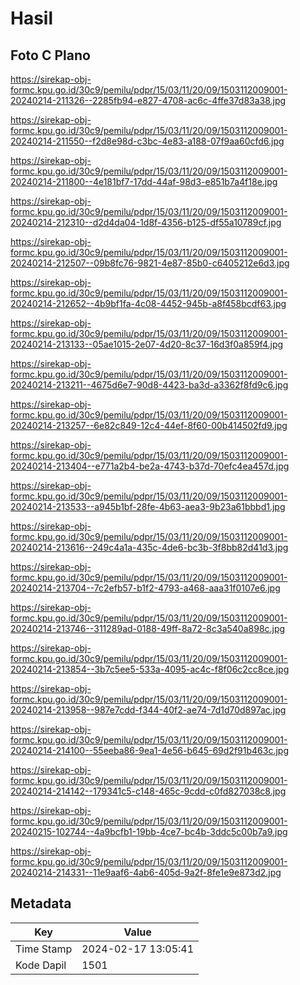 # Hasil

## Foto C Plano

https://sirekap-obj-formc.kpu.go.id/30c9/pemilu/pdpr/15/03/11/20/09/1503112009001-20240214-211326--2285fb94-e827-4708-ac6c-4ffe37d83a38.jpg

https://sirekap-obj-formc.kpu.go.id/30c9/pemilu/pdpr/15/03/11/20/09/1503112009001-20240214-211550--f2d8e98d-c3bc-4e83-a188-07f9aa60cfd6.jpg

https://sirekap-obj-formc.kpu.go.id/30c9/pemilu/pdpr/15/03/11/20/09/1503112009001-20240214-211800--4e181bf7-17dd-44af-98d3-e851b7a4f18e.jpg

https://sirekap-obj-formc.kpu.go.id/30c9/pemilu/pdpr/15/03/11/20/09/1503112009001-20240214-212310--d2d4da04-1d8f-4356-b125-df55a10789cf.jpg

https://sirekap-obj-formc.kpu.go.id/30c9/pemilu/pdpr/15/03/11/20/09/1503112009001-20240214-212507--09b8fc76-9821-4e87-85b0-c6405212e6d3.jpg

https://sirekap-obj-formc.kpu.go.id/30c9/pemilu/pdpr/15/03/11/20/09/1503112009001-20240214-212652--4b9bf1fa-4c08-4452-945b-a8f458bcdf63.jpg

https://sirekap-obj-formc.kpu.go.id/30c9/pemilu/pdpr/15/03/11/20/09/1503112009001-20240214-213133--05ae1015-2e07-4d20-8c37-16d3f0a859f4.jpg

https://sirekap-obj-formc.kpu.go.id/30c9/pemilu/pdpr/15/03/11/20/09/1503112009001-20240214-213211--4675d6e7-90d8-4423-ba3d-a3362f8fd9c6.jpg

https://sirekap-obj-formc.kpu.go.id/30c9/pemilu/pdpr/15/03/11/20/09/1503112009001-20240214-213257--6e82c849-12c4-44ef-8f60-00b414502fd9.jpg

https://sirekap-obj-formc.kpu.go.id/30c9/pemilu/pdpr/15/03/11/20/09/1503112009001-20240214-213404--e771a2b4-be2a-4743-b37d-70efc4ea457d.jpg

https://sirekap-obj-formc.kpu.go.id/30c9/pemilu/pdpr/15/03/11/20/09/1503112009001-20240214-213533--a945b1bf-28fe-4b63-aea3-9b23a61bbbd1.jpg

https://sirekap-obj-formc.kpu.go.id/30c9/pemilu/pdpr/15/03/11/20/09/1503112009001-20240214-213616--249c4a1a-435c-4de6-bc3b-3f8bb82d41d3.jpg

https://sirekap-obj-formc.kpu.go.id/30c9/pemilu/pdpr/15/03/11/20/09/1503112009001-20240214-213704--7c2efb57-b1f2-4793-a468-aaa31f0107e6.jpg

https://sirekap-obj-formc.kpu.go.id/30c9/pemilu/pdpr/15/03/11/20/09/1503112009001-20240214-213746--311289ad-0188-49ff-8a72-8c3a540a898c.jpg

https://sirekap-obj-formc.kpu.go.id/30c9/pemilu/pdpr/15/03/11/20/09/1503112009001-20240214-213854--3b7c5ee5-533a-4095-ac4c-f8f06c2cc8ce.jpg

https://sirekap-obj-formc.kpu.go.id/30c9/pemilu/pdpr/15/03/11/20/09/1503112009001-20240214-213958--987e7cdd-f344-40f2-ae74-7d1d70d897ac.jpg

https://sirekap-obj-formc.kpu.go.id/30c9/pemilu/pdpr/15/03/11/20/09/1503112009001-20240214-214100--55eeba86-9ea1-4e56-b645-69d2f91b463c.jpg

https://sirekap-obj-formc.kpu.go.id/30c9/pemilu/pdpr/15/03/11/20/09/1503112009001-20240214-214142--179341c5-c148-465c-9cdd-c0fd827038c8.jpg

https://sirekap-obj-formc.kpu.go.id/30c9/pemilu/pdpr/15/03/11/20/09/1503112009001-20240215-102744--4a9bcfb1-19bb-4ce7-bc4b-3ddc5c00b7a9.jpg

https://sirekap-obj-formc.kpu.go.id/30c9/pemilu/pdpr/15/03/11/20/09/1503112009001-20240214-214331--11e9aaf6-4ab6-405d-9a2f-8fe1e9e873d2.jpg


## Metadata

| Key        | Value               |
| ---------- | ------------------- |
| Time Stamp | 2024-02-17 13:05:41 |
| Kode Dapil | 1501                |



